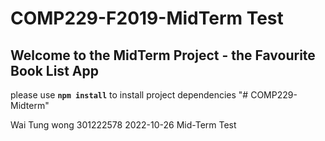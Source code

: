 # COMP229-F2019-MidTerm Test

## Welcome to the MidTerm Project - the Favourite Book List App

please use **`npm install`** to install project dependencies
"# COMP229-Midterm" 

Wai Tung wong 301222578 2022-10-26  Mid-Term Test
